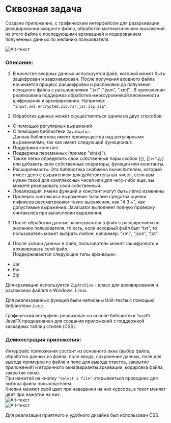 # Сквозная задача

Создано приложение, с графическим интерфейсом для разархивации, декодирования входного файла, обработки математических выражений из этого файла с последующими архивацией и кодированием полученных данных по желанию пользователя.

![Alt-текст](https://github.com/DianaBarinova/Skvoznay_zadacha_/blob/master/gif/gggif.gif "Орк")

### Описание:
1. В качестве входных данных используется файл, который может быть зашифрован и заархивирован. После получения входного файла начинается процесс расшифровки и распаковки до получения исходного файла с расширениями “.txt”, “.json”, “.xml” .
В приложении реализована поддержка обработки многоуровневой вложенности шифрования и архивирования. Например: `"input.xml.encrypted.zip.rar.jar.zip.zip"`.    
  
  
2. Обработка данных может осуществляться одним из двух способов:  
-	С помощью регулярных выражений   
-	С помощью библиотеки `Javaluator`.     
Данная библиотека имеет преимущества над регулярными выражениями, так как имеет следующий функционал:    
-	Поддержка констант.    
-	Поддержка переменных (пример "sin(x)").    
-	Также легко определить свои собственные пары скобок ({}, [] и т.д.) или добавить свои собственные операторы, функции или константы.  
-	Расширяемость: Эта библиотека снабжена вычислителем, который имеет дело с выражением для действительных чисел, если вам нужен такой для комплексных чисел или для       чего-либо еще, вы можете реализовать свой собственный.    
-	Локализация: имена функций и констант могут быть легко изменены    
-	Проверка синтаксиса выражения: Базовые средства оценки инфиксов рассматривают такие выражения, как "4 3 +", как допустимые выражения. Javaluator выполняет полную проверку синтаксиса при вычислении выражения.   
  
    
 3. После обработки данные записываются в файл с расширением по желанию пользователя, то есть, если исходный файл был “txt”, то пользователь может выбрать любое, например: “xml”, “json”, “txt”.  
   
 4. После записи данных в файл, пользователь может зашифровать и архивировать свой файл.  
Поддерживаются следующие типы архивации:  
-	Jar  
-	Rar  
-	Zip  
  
  
Для архивации используется  `ZipArchive` - класс для архивирования и распаковки файлов в Windows, Linux.  

Для реализованных функций были написаны Unit-тесты с помощью библиотеки `Junit`.  

Графический интерфейс реализован на основе библиотеки `JavaFX`. JavaFX предназначен для создания приложений с поддержкой каскадных таблиц стилей (CSS).  

### Демонстрация приложения:
Интерфейс приложения состоит из основного окна (выбор файла, обработка данных из файла, поле ввода, сохранение данных, поле для вывода примеров из файла и поле для вывода ответов, закрытие приложения) и вторичного окна(варианты архивации, кодировка файла, закрытие окна).   
При нажатий на кнопку `"Select a file"` открываеться проводник для выбора файла пользователем.      
Кнопки меняют свой цвет при наведении на них курсора, а текст меняет цвет при нажатии на них.  
![Alt-текст](https://github.com/DianaBarinova/Skvoznay_zadacha_/blob/master/gif/press.gif "Орк")   
![Alt-текст](https://github.com/DianaBarinova/Skvoznay_zadacha_/blob/master/gif/hh.gif "Орк")  

Для реализации приятного и удобного дизайна был использован CSS.  


  




